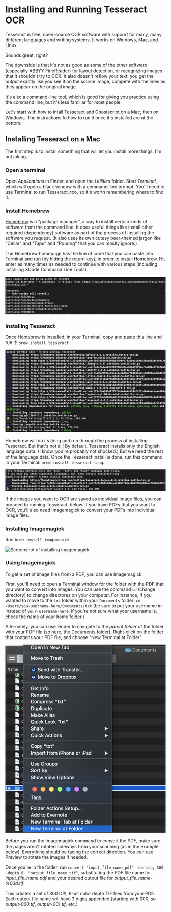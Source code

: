 # Installing and Running Tesseract OCR
Tesseract is free, open-source OCR software with support for many, many different languages and writing systems. It works on Windows, Mac, and Linux.

Sounds great, right?

The downside is that it's not as good as some of the other software (especially ABBYY FineReader) for layout detection, or recognizing images that it shouldn't try to OCR. It also doesn't reflow your text: you get the output exactly like you see it on the source image, compete with the lines as they appear on the original image.

It's also a command-line tool, which is good for giving you practice using the command line, but it's less familiar for most people.

Let's start with how to intall Tesseract and Ghostscript on a Mac, then on Windows. The instructions fo how to run it once it's installed are at the bottom.

## Installing Tesseract on a Mac
The first step is to install something that will let you install more things. I'm not joking.

### Open a terminal
Open *Applications* in Finder, and open the *Utilities* folder. Start *Terminal*, which will open a black window with a command-line prompt. You'll need to use Terminal to run Tesseract, too, so it's worth remembering where to find it.

### Install Homebrew
[Homebrew](https://brew.sh/) is a "package manager", a way to install certain kinds of software from the command line. It does useful things like install other required (dependency) software as part of the process of installing the software you request. (It also uses its own cutesy beer-themed jargon like "Cellar" and "Taps" and "Pouring" that you can mostly ignore.)

The Homebrew homepage has the line of code that you can paste into Terminal and run (by hitting the return key), in order to install Homebrew. Hit enter as many times as needed to continue with various steps (including installing XCode Command Line Tools).

![Screenshot of installing Homebrew](../assets/install_homebrew.png)

### Installing Tesseract
Once Homebrew is installed, in your Terminal, copy and paste this line and run it: `brew install tesseract`

![Screenshot of installing Tesseract](../assets/install_tesseract.png)

Homebrew will do its thing and run through the process of installing Tesseract. But that's not all! By default, Tesseract installs only the English language data. (I know, you're probably not shocked.) But we need the rest of the language data. Once the Tesseract install is done, run this command in your Terminal: `brew install tesseract-lang`.


![Screenshot of installing tesseract-lang](../assets/install_tesseract_langs.png)

If the images you want to OCR are saved as individual image files, you can proceed to running Tesseract, below. If you have PDFs that you want to OCR, you'll also need Imagemagick to convert your PDFs into individual image files.

### Installing Imagemagick
Run `brew install imagemagick`. 

![Screenshot of installing imagemagick](../assets/install_imagemagick.png)

### Using Imagemagick
To get a set of image files from a PDF, you can use Imagemagick.

First, you'll need to open a Terminal window for the folder with the PDF that you want to convert into images. You can use the command `cd` (change directory) to change directores on your computer. For instance, if you wanted to move to the `txt` folder within your `Documents` folder: `cd /Users/you-username-here/Documents/txt` (be sure to put your username in instead of `your-username-here`; if you're not sure what your username is, check the name of your home folder.)

Alternately, you can use Finder to navigate to the *parent folder* of the folder with your PDF file (so here, the Documents folder). Right-click on the folder that contains your PDF file, and choose "New Terminal at Folder".

![Screenshot of launching a new terminal](../assets/new_terminal_at_folder.png)

Before you run the Imagemagick command to convert the PDF, make sure the pages aren't rotated sideways from your scanning (as in the example below). Everything should be facing the correct direction. You can use Preview to rotate the images if needed.

Once you're in the folder, run `convert "input_file_name_pdf" -density 300 -depth 8  "output_file_name.tif"`, substituting the PDF file name for *input_file_name.pdf* and your desired output file for *output_file_name-%03d.tif*. 

This creates a set of 300 DPI, 8-bit color depth TIF files from your PDF. Each output file name will have 3 digits appended (starting with 000, so *output-000.tif*, *output-001.tif*, etc.)
